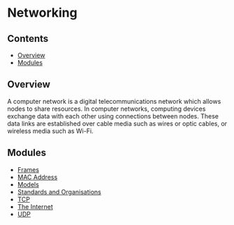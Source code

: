 # Networking
<!--TOC_START-->
## Contents
- [Overview](#overview)
- [Modules](#modules)

<!--TOC_END-->
## Overview
A computer network is a digital telecommunications network which allows nodes to share resources.
In computer networks, computing devices exchange data with each other using connections between nodes.
These data links are established over cable media such as wires or optic cables, or wireless media such as Wi-Fi.
<!--MODULES_START-->
## Modules
- [Frames](./modules/frames)
- [MAC Address](./modules/mac-address)
- [Models](./modules/models)
- [Standards and Organisations](./modules/standards-and-organisations)
- [TCP](./modules/tcp)
- [The Internet](./modules/the-internet)
- [UDP](./modules/udp)
<!--MODULES_END-->
